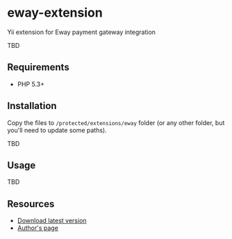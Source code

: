 eway-extension
==============

Yii extension for Eway payment gateway integration

TBD

## Requirements ##

 * PHP 5.3+

## Installation ##

Copy the files to `/protected/extensions/eway` folder (or any other folder, but you'll need to update some paths).

TBD

## Usage ##

TBD

## Resources ##

 * [Download latest version](https://github.com/procreativeeu/eway-extension/archive/master.zip)
 * [Author's page](http://procreative.eu)
